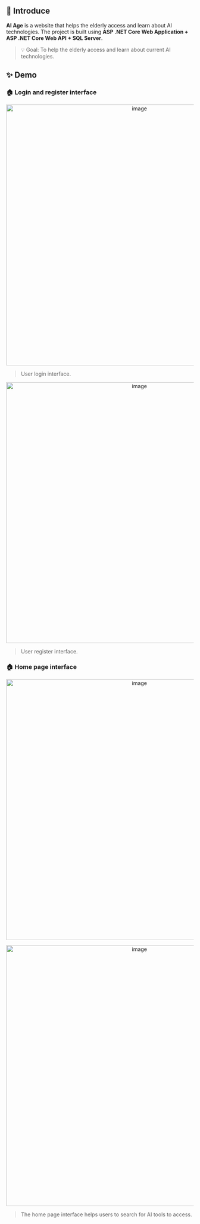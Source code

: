 ## 🧩 Introduce

**AI Age** is a website that helps the elderly access and learn about AI technologies. 
The project is built using **ASP .NET Core Web Application + ASP .NET Core Web API + SQL Server**.

> 💡 Goal: To help the elderly access and learn about current AI technologies.

## ✨ Demo

### 🏠 Login and register interface
<p align="center">
  <img width="700" alt="image" src="https://github.com/user-attachments/assets/0b6fb805-77d6-44d4-acf5-f5a6736f351c" />
</p>

> User login interface.

<p align="center">
  <img width="700" alt="image" src="https://github.com/user-attachments/assets/eed9daae-ac87-41a7-8952-999e4088dd7e" />
</p>

> User register interface.

### 🏠 Home page interface
<p align="center">
  <img width="700" alt="image" src="https://github.com/user-attachments/assets/88206f61-60d7-426e-b96b-c1bbff8ff3b2" />
</p>

<p align="center">
  <img width="700" alt="image" src="https://github.com/user-attachments/assets/6fe999d8-1696-4ef4-b8a0-a93a349218b5" />
</p>

> The home page interface helps users to search for AI tools to access.
